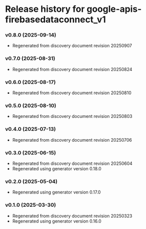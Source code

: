 # Release history for google-apis-firebasedataconnect_v1

### v0.8.0 (2025-09-14)

* Regenerated from discovery document revision 20250907

### v0.7.0 (2025-08-31)

* Regenerated from discovery document revision 20250824

### v0.6.0 (2025-08-17)

* Regenerated from discovery document revision 20250810

### v0.5.0 (2025-08-10)

* Regenerated from discovery document revision 20250803

### v0.4.0 (2025-07-13)

* Regenerated from discovery document revision 20250706

### v0.3.0 (2025-06-15)

* Regenerated from discovery document revision 20250604
* Regenerated using generator version 0.18.0

### v0.2.0 (2025-05-04)

* Regenerated using generator version 0.17.0

### v0.1.0 (2025-03-30)

* Regenerated from discovery document revision 20250323
* Regenerated using generator version 0.16.0

